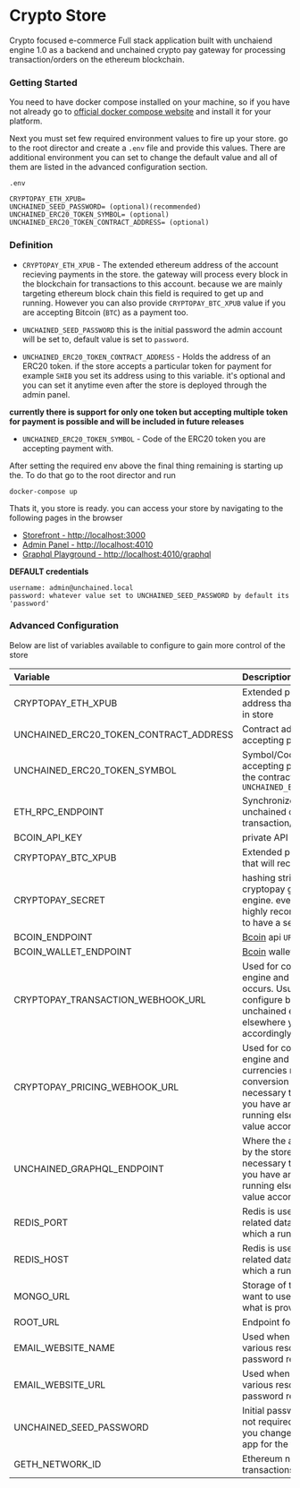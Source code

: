 # Crypto Store

Crypto focused e-commerce Full stack application built with unchaiend engine 1.0 as a backend and unchained crypto pay gateway for processing transaction/orders on the ethereum blockchain.

### Getting Started

You need to have docker compose installed on your machine, so if you have not already go to [official docker compose website](https://docs.docker.com/compose/install/compose-desktop/)
and install it for your platform.

Next you must set few required environment values to fire up your store. go to the root director and create a `.env` file and provide this values.
There are additional environment you can set to change the default value and all of them are listed in the advanced configuration section.

```
.env

CRYPTOPAY_ETH_XPUB=
UNCHAINED_SEED_PASSWORD= (optional)(recommended)
UNCHAINED_ERC20_TOKEN_SYMBOL= (optional)
UNCHAINED_ERC20_TOKEN_CONTRACT_ADDRESS= (optional)

```

### Definition
- `CRYPTOPAY_ETH_XPUB` - The extended ethereum address of the account recieving payments in the store. the gateway will process every block in the blockchain for transactions to this account. because we are mainly targeting ethereum block chain this field is required to get up and running. However you can also provide `CRYPTOPAY_BTC_XPUB` value if you are accepting Bitcoin (`BTC`) as a payment too.

- `UNCHAINED_SEED_PASSWORD` this is the initial password the admin account will be set to, default value is set to `password`.

- `UNCHAINED_ERC20_TOKEN_CONTRACT_ADDRESS`  - Holds the address of an ERC20 token. if the store accepts a particular token for payment for example `SHIB` you set its address using to this variable. it's optional and you can set it anytime even after the store is deployed through the admin panel.

 **currently there is support for only one token but accepting multiple token for payment is possible and will be included in future releases**

 - `UNCHAINED_ERC20_TOKEN_SYMBOL` - Code of the ERC20 token you are accepting payment with.
 
 
 
 After setting the required env above the final thing remaining is starting up the. To do that go to the root director and run
 
 ```
 docker-compose up
 
 ```

Thats it, you store is ready.  you can access your store by navigating to the following pages in the browser

- [Storefront - http://localhost:3000](http://localhost:3000)
- [Admin Panel - http://localhost:4010](http://localhost:4010)
- [Graphql Playground - http://localhost:4010/graphql](http://localhost:4010/graphql)

**DEFAULT credentials**
```
username: admin@unchained.local
password: whatever value set to UNCHAINED_SEED_PASSWORD by default its 'password'

```



### Advanced Configuration

Below are list of variables available to configure to gain more control of the store


| Variable  |   Description   | Required |   Default   |
:-----------|:------------------|:----------------|:----------------|
|CRYPTOPAY_ETH_XPUB| Extended public key of a Ethereum address that will recieve payment made in store  |YES|`None`|
|UNCHAINED_ERC20_TOKEN_CONTRACT_ADDRESS| Contract address a ERC20 token you are accepting payment with in store |NO|`NONE`|
|UNCHAINED_ERC20_TOKEN_SYMBOL| Symbol/Code of the ERC20 you are accepting payment with. must relate to the contract specified by `UNCHAINED_ERC20_TOKEN_CONTRACT_ADDRESS`|NO|`NODE`|
|ETH_RPC_ENDPOINT| Synchronized ethereum node where unchained crypto pay listens to any transaction/order made in store |NO | `http://127.0.0.1:8545` |
|BCOIN_API_KEY| private API key of [Bcoin](https://bcoin.io/api-docs/) |NO|`None`|
|CRYPTOPAY_BTC_XPUB| Extended public key of a Bitcoin address that will recieve payment made in store  |NO|`None`|
|CRYPTOPAY_SECRET| hashing string used by the unchained cryptopay  gateway and Unchained engine. even though it's not required, we highly recommend you change this value to have a secure connection    |NO|`secret`|
|BCOIN_ENDPOINT| [Bcoin](https://bcoin.io/api-docs/) api  `URL` |NO|`http://127.0.0.1:18332`|
|BCOIN_WALLET_ENDPOINT|   [Bcoin](https://bcoin.io/api-docs/) wallet endpoint |NO|`http://127.0.0.1:18334`|
|CRYPTOPAY_TRANSACTION_WEBHOOK_URL| Used for communication between the engine and gateway when a transaction occurs. Usually not necessary to configure but in the case you have an unchained engine instance running elsewhere you can change this value accordingly |NO | `http://127.0.0.1/webhook`|
|CRYPTOPAY_PRICING_WEBHOOK_URL|Used for communication between the engine and gateway to get a live feed of currencies rate in order to do accurate conversion for order prices. Usually not necessary to configure but in the case you have an unchained engine instance running elsewhere you can change this value accordingly |NO|`http://127.0.0.1/webhook` |
|UNCHAINED_GRAPHQL_ENDPOINT| Where the actual engine runs and used by the storefront & gateway. Usually not necessary to configure but in the case you have an unchained engine instance running elsewhere you can change this value accordingly |NO|`http://127.0.0.1:4010/graphql`|
|   REDIS_PORT | Redis is used to store relevant block related data. and this refers to the port in which a running redis instance exposes. |NO|6379|
|REDIS_HOST|Redis is used to store relevant block related data. and this refers to the url in which a running redis instance running.|NO|`127.0.0.1`|
|MONGO_URL|Storage of the store actual data. if you want to use a different database than what is provided by default.|NO|  `mongodb://my-mongoDB`   |
|ROOT_URL|  Endpoint for the Admin panel.   | NO|  `http://localhost:4010`  |
|EMAIL_WEBSITE_NAME| Used when generating an email for various resons like order confirmation, password reset, user enrollment etc...| NO|   `Unchained` |
|EMAIL_WEBSITE_URL| Used when generating an email for various resons like order confirmation, password reset, user enrollment etc...| NO|   `http://localhost:4010` |
|UNCHAINED_SEED_PASSWORD| Initial password for the admin panel. it's not required but we highly recommend you change it as soon as you open your app for the first time.|NO|`password`|
|GETH_NETWORK_ID| Ethereum network you want to list transactions on. Default set to `Goerli`.|NO| `5 (goerli)`|





